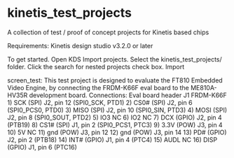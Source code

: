 # kinetis_test_projects
A collection of test / proof of concept projects for Kinetis based chips

Requirements:
    Kinetis design studio v3.2.0 or later

To get started.
    Open KDS
    Import projects. Select the kinetis_test_projects/ folder.
    Click the search for nested projects check box.
    Import

screen_test:
    This test project is designed to evaluate the FT810 Embedded Video Engine,
    by connecting the FRDM-K66F eval board to the ME810A-HV35R development board.
    Connections:
        Eval board header J1        FRDM-K66F
        1) SCK      (SPI)           J2, pin 12  (SPI0_SCK, PTD1)
        2) CS0#     (SPI)           J2, pin 6   (SPI0_PCS0, PTD0)
        3) MISO     (SPI)           J2, pin 10  (SPI0_SIN, PTD3)
        4) MOSI     (SPI)           J2, pin 8   (SPI0_SOUT, PTD2)
        5) IO3                      NC
        6) IO2                      NC
        7) DCX      (GPIO)          J2, pin 4   (PTB19)
        8) CS1#     (SPI)           J1, pin 2    (SPI0_PCS1, PTC3)
        9) 3.3V     (POW)           J3, pin 4
        10) 5V                      NC
        11) gnd     (POW)           J3, pin 12
        12) gnd     (POW)           J3, pin 14
        13) PD#     (GPIO)          J2, pin 2   (PTB18)
        14) INT#    (GPIO)          J1, pin 4   (PTC4)
        15) AUDL                    NC
        16) DISP    (GPIO)          J1, pin 6   (PTC16)
